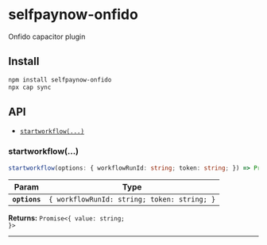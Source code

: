 # selfpaynow-onfido

Onfido capacitor plugin

## Install

```bash
npm install selfpaynow-onfido
npx cap sync
```

## API

<docgen-index>

* [`startworkflow(...)`](#startworkflow)

</docgen-index>

<docgen-api>
<!--Update the source file JSDoc comments and rerun docgen to update the docs below-->

### startworkflow(...)

```typescript
startworkflow(options: { workflowRunId: string; token: string; }) => Promise<{ value: string; }>
```

| Param         | Type                                                   |
| ------------- | ------------------------------------------------------ |
| **`options`** | <code>{ workflowRunId: string; token: string; }</code> |

**Returns:** <code>Promise&lt;{ value: string; }&gt;</code>

--------------------

</docgen-api>
